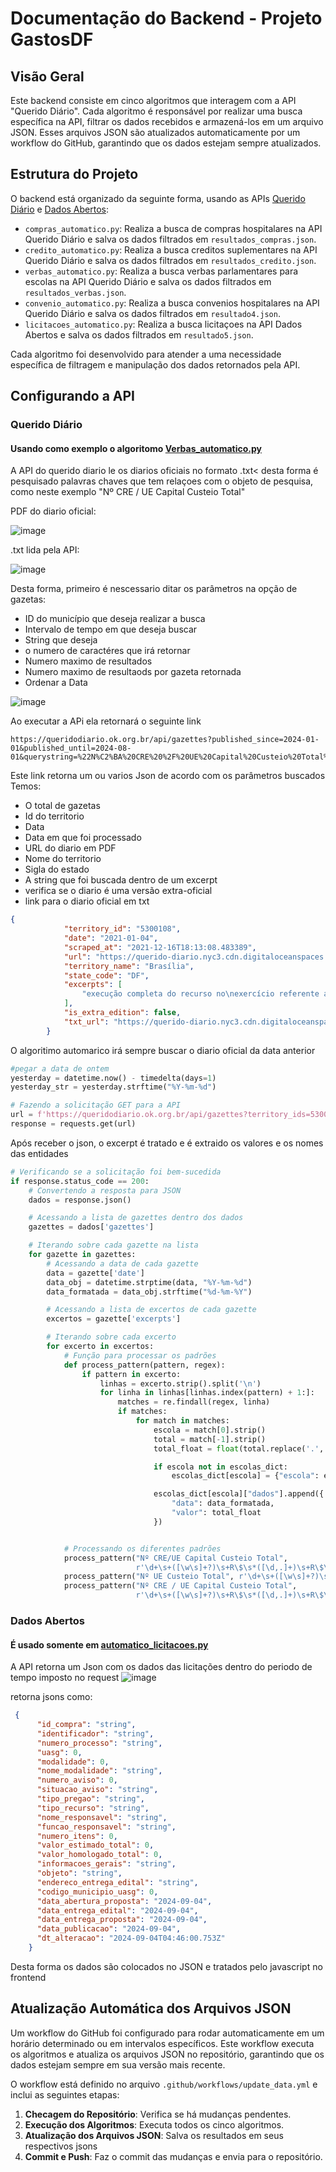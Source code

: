 # Documentação do Backend - Projeto GastosDF
## Visão Geral

Este backend consiste em cinco algoritmos que interagem com a API "Querido Diário". Cada algoritmo é responsável por realizar uma busca específica na API, filtrar os dados recebidos e armazená-los em um arquivo JSON. Esses arquivos JSON são atualizados automaticamente por um workflow do GitHub, garantindo que os dados estejam sempre atualizados.

## Estrutura do Projeto

O backend está organizado da seguinte forma, usando as APIs [Querido Diário](https://queridodiario.ok.org.br/api/docs#/) e [Dados Abertos](https://dadosabertos.compras.gov.br/swagger-ui/index.html#/):

- `compras_automatico.py`: Realiza a busca de compras hospitalares na API Querido Diário e salva os dados filtrados em `resultados_compras.json`.
- `credito_automatico.py`: Realiza a busca creditos suplementares na API Querido Diário e salva os dados filtrados em `resultados_credito.json`.
- `verbas_automatico.py`: Realiza a busca verbas parlamentares para escolas na API Querido Diário e salva os dados filtrados em `resultados_verbas.json`.
- `convenio_automatico.py`: Realiza a busca convenios hospitalares na API Querido Diário e salva os dados filtrados em `resultado4.json`.
- `licitacoes_automatico.py`: Realiza a busca licitaçoes na API Dados Abertos e salva os dados filtrados em `resultado5.json`.

Cada algoritmo foi desenvolvido para atender a uma necessidade específica de filtragem e manipulação dos dados retornados pela API.



## Configurando a API
### Querido Diário
#### Usando como exemplo o algoritomo [Verbas_automatico.py](https://github.com/unb-mds/Gastos-DF-Squad12/blob/main/web/Bases%20web/jsons/verbas_automatico.py)

A API do querido diario le os diarios oficiais no formato .txt< desta forma é pesquisado palavras chaves que tem relaçoes com o objeto de pesquisa, como neste exemplo "Nº CRE / UE Capital Custeio Total"

PDF do diario oficial:

![image](https://github.com/user-attachments/assets/a6af53f7-10bc-41b1-b258-94378953d21e)

.txt lida pela API:

![image](https://github.com/user-attachments/assets/fe7ff7f1-b95c-4b43-841b-5e4410094978)




Desta forma, primeiro é nescessario ditar os parâmetros na opção de gazetas:
+ ID do município que deseja realizar a busca
+ Intervalo de tempo em que deseja buscar
+ String que deseja
+ o numero de caractéres que irá retornar
+ Numero maximo de resultados
+ Numero maximo de resultaods por gazeta retornada
+ Ordenar a Data

![image](https://github.com/user-attachments/assets/90652d69-4a82-4ebd-94ad-5845dae0ba1f)



Ao executar a APi ela retornará o seguinte link
~~~
https://queridodiario.ok.org.br/api/gazettes?published_since=2024-01-01&published_until=2024-08-01&querystring=%22N%C2%BA%20CRE%20%2F%20UE%20Capital%20Custeio%20Total%22&excerpt_size=500&number_of_excerpts=1&pre_tags=&post_tags=&size=10&sort_by=relevance
~~~~

Este link retorna um ou varios Json de acordo com os parâmetros buscados
Temos:
+ O total de gazetas
+ Id do territorio
+ Data
+ Data em que foi processado
+ URL do diario em PDF
+ Nome do territorio
+ Sigla do estado
+ A string que foi buscada dentro de um excerpt
+ verifica se o diario é uma versão extra-oficial
+ link para o diario oficial em txt
  
~~~json
{
            "territory_id": "5300108",
            "date": "2021-01-04",
            "scraped_at": "2021-12-16T18:13:08.483389",
            "url": "https://querido-diario.nyc3.cdn.digitaloceanspaces.com/5300108/2021-01-04/92ee5a33891e358bdaee1237577f239a4359d183.pdf",
            "territory_name": "Brasília",
            "state_code": "DF",
            "excerpts": [
                "execução completa do recurso no\nexercício referente ao primeiro pagamento, a sua utilização ficará condicionada a\nautorização da SUPLAV.\nArt. 8º Esta Portaria entra em vigor na data de sua publicação.\n\nFÁBIO PEREIRA DE SOUSA\n \n\nANEXO ÚNICO\nNº CRE / UE Capital Custeio Total\n\n1 CRE GAMA R$ 180.000,00 R$ 0,00 R$ 180.000,00\n\n2 CRE GUARÁ R$ 0,00 R$ 80.000,00 R$ 80.000,00\n\n TOTAL R$ 180.000,00 R$ 80.000,00 R$ 260.000,00\n\nSECRETARIA DE ESTADO\nDE SEGURANÇA PÚBLICA\n\nPORTARIA Nº 135, DE 21 DE DEZEMBRO DE 2020\nO SECRETÁRIO"
            ],
            "is_extra_edition": false,
            "txt_url": "https://querido-diario.nyc3.cdn.digitaloceanspaces.com/5300108/2021-01-04/92ee5a33891e358bdaee1237577f239a4359d183.txt"
        }


~~~

O algoritimo automarico irá sempre buscar o diario oficial da data anterior

~~~python
#pegar a data de ontem
yesterday = datetime.now() - timedelta(days=1)
yesterday_str = yesterday.strftime("%Y-%m-%d")

# Fazendo a solicitação GET para a API
url = f'https://queridodiario.ok.org.br/api/gazettes?territory_ids=5300108&published_since={yesterday_str}&published_until={yesterday_str}&querystring=%22N%C2%BA%20UE%20Custeio%20Total%22%20%22N%C2%BA%20CRE%2FUE%20Capital%20Custeio%20Total%22&excerpt_size=50000&number_of_excerpts=100&pre_tags=&post_tags=&size=10000&sort_by=ascending_date'
response = requests.get(url)
~~~

Após receber o json, o excerpt é tratado e é extraido os valores e os nomes das entidades

~~~python
# Verificando se a solicitação foi bem-sucedida
if response.status_code == 200:
    # Convertendo a resposta para JSON
    dados = response.json()

    # Acessando a lista de gazettes dentro dos dados
    gazettes = dados['gazettes']

    # Iterando sobre cada gazette na lista
    for gazette in gazettes:
        # Acessando a data de cada gazette
        data = gazette['date']
        data_obj = datetime.strptime(data, "%Y-%m-%d")
        data_formatada = data_obj.strftime("%d-%m-%Y")

        # Acessando a lista de excertos de cada gazette
        excertos = gazette['excerpts']

        # Iterando sobre cada excerto
        for excerto in excertos:
            # Função para processar os padrões
            def process_pattern(pattern, regex):
                if pattern in excerto:
                    linhas = excerto.strip().split('\n')
                    for linha in linhas[linhas.index(pattern) + 1:]:
                        matches = re.findall(regex, linha)
                        if matches:
                            for match in matches:
                                escola = match[0].strip()
                                total = match[-1].strip()
                                total_float = float(total.replace('.', '').replace(',', '.'))

                                if escola not in escolas_dict:
                                    escolas_dict[escola] = {"escola": escola, "dados": []}

                                escolas_dict[escola]["dados"].append({
                                    "data": data_formatada,
                                    "valor": total_float
                                })


            # Processando os diferentes padrões
            process_pattern("Nº CRE/UE Capital Custeio Total",
                            r'\d+\s+([\w\s]+?)\s+R\$\s*([\d,.]+)\s+R\$\s*([\d,.]+)\s+R\$\s*([\d,.]+)')
            process_pattern("Nº UE Custeio Total", r'\d+\s+([\w\s]+?)\s+R\$\s*([\d,.]+)\s+R\$\s*([\d,.]+)')
            process_pattern("Nº CRE / UE Capital Custeio Total",
                            r'\d+\s+([\w\s]+?)\s+R\$\s*([\d,.]+)\s+R\$\s*([\d,.]+)\s+R\$\s*([\d,.]+)')
~~~

### Dados Abertos
#### É usado somente em [automatico_licitacoes.py](https://github.com/unb-mds/Gastos-DF-Squad12/blob/main/web/Bases%20web/jsons/licitacoes_automatico.py)

A API retorna um Json com os dados das licitações dentro do periodo de tempo imposto no request
![image](https://github.com/user-attachments/assets/ebc9c880-b2c4-49e4-a8a7-f404a15fe6d8)

retorna jsons como:

~~~json
 {
      "id_compra": "string",
      "identificador": "string",
      "numero_processo": "string",
      "uasg": 0,
      "modalidade": 0,
      "nome_modalidade": "string",
      "numero_aviso": 0,
      "situacao_aviso": "string",
      "tipo_pregao": "string",
      "tipo_recurso": "string",
      "nome_responsavel": "string",
      "funcao_responsavel": "string",
      "numero_itens": 0,
      "valor_estimado_total": 0,
      "valor_homologado_total": 0,
      "informacoes_gerais": "string",
      "objeto": "string",
      "endereco_entrega_edital": "string",
      "codigo_municipio_uasg": 0,
      "data_abertura_proposta": "2024-09-04",
      "data_entrega_edital": "2024-09-04",
      "data_entrega_proposta": "2024-09-04",
      "data_publicacao": "2024-09-04",
      "dt_alteracao": "2024-09-04T04:46:00.753Z"
    }
~~~
Desta forma os dados são colocados no JSON e tratados pelo javascript no frontend

## Atualização Automática dos Arquivos JSON

Um workflow do GitHub foi configurado para rodar automaticamente em um horário determinado ou em intervalos específicos. Este workflow executa os algoritmos e atualiza os arquivos JSON no repositório, garantindo que os dados estejam sempre em sua versão mais recente.

O workflow está definido no arquivo `.github/workflows/update_data.yml` e inclui as seguintes etapas:

1. **Checagem do Repositório**: Verifica se há mudanças pendentes.
2. **Execução dos Algoritmos**: Executa todos os cinco algoritmos.
3. **Atualização dos Arquivos JSON**: Salva os resultados em seus respectivos jsons
4. **Commit e Push**: Faz o commit das mudanças e envia para o repositório.

